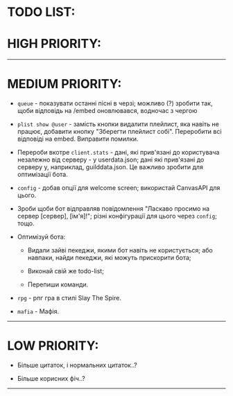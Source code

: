 # TODO LIST:

# HIGH PRIORITY:

----------------------------------

# MEDIUM PRIORITY:

+ `queue` - показувати останні пісні в черзі; можливо (?) зробити так, щоби відповідь на /embed оновлювався, водночас з чергою

+ `plist show @user` - замість кнопки видалити плейлист, яка навіть не працює, добавити кнопку "Зберегти плейлист собі". Переробити всі відповіді на embed. Виправити помилки.

+ Перероби вкотре `client.stats` - дані, які прив'язані до користувача незалежно від серверу - у userdata.json; дані які прив'язані до серверу у, наприклад, guilddata.json.
Це важливо зробити для оптимізації бота.

+ `config` - добав опції для welcome screen; використай CanvasAPI для цього.

+ Зроби щоби бот відправляв повідомлення "Ласкаво просимо на сервер [сервер], [ім'я]!"; різні конфігурації для цього через `config`; тощо.

+ Оптимізуй бота:

    + Видали зайві пекеджи, якими бот навіть не користується; або навпаки, найди пекеджи, які можуть прискорити бота;

    + Виконай свій же todo-list;

    + Перепиши команди.

+ `rpg` - рпг гра в стилі Slay The Spire.

+ `mafia` - Мафія.

----------------------------------

# LOW PRIORITY:

+ Більше цитаток, і нормальних цитаток..?

+ Більше корисних фіч..?

-----------------------------------